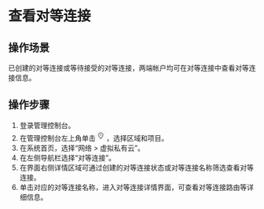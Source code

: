 # 查看对等连接<a name="zh-cn_topic_0046655039"></a>

## 操作场景<a name="s574e86cec74c4099a9e88d64a6c7b03f"></a>

已创建的对等连接或等待接受的对等连接，两端帐户均可在对等连接中查看对等连接信息。

## 操作步骤<a name="scbc6c91ae3c84b6584bd94f1893ceb79"></a>

1.  登录管理控制台。
2.  在管理控制台左上角单击![](figures/icon-region.png)，选择区域和项目。
3.  在系统首页，选择“网络 \> 虚拟私有云”。
4.  在左侧导航栏选择“对等连接”。
5.  在界面右侧详情区域可通过创建的对等连接状态或对等连接名称筛选查看对等连接。
6.  单击对应的对等连接名称，进入对等连接详情界面，可查看对等连接路由等详细信息。

